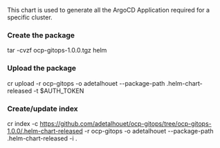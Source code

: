 This chart is used to generate all the ArgoCD Application required for a specific cluster.

### Create the package
tar -cvzf ocp-gitops-1.0.0.tgz helm

### Upload the package
cr upload -r ocp-gitops -o adetalhouet --package-path .helm-chart-released -t $AUTH_TOKEN

### Create/update index
cr index  -c https://github.com/adetalhouet/ocp-gitops/tree/ocp-gitops-1.0.0/.helm-chart-released -r ocp-gitops -o adetalhouet --package-path .helm-chart-released -i .